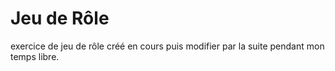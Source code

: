 # Jeu de Rôle 
exercice de jeu de rôle créé en cours puis modifier par la suite pendant mon temps libre.
